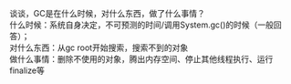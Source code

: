 谈谈，GC是在什么时候，对什么东西，做了什么事情？    
什么时候：系统自身决定，不可预测的时间/调用System.gc()的时候（一般回答）；    
对什么东西：从gc root开始搜索，搜索不到的对象    
做什么事情：删除不使用的对象，腾出内存空间、停止其他线程执行、运行finalize等   
